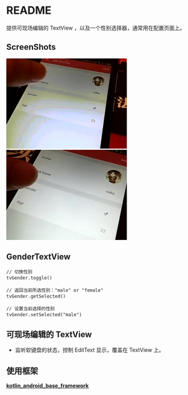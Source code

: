 # README
提供可现场编辑的 TextView ，以及一个性别选择器，通常用在配置页面上。

## ScreenShots
![](art/1.gif)
![](art/2.gif)

## GenderTextView
```
// 切换性别
tvGender.toggle()

// 返回当前所选性别："male" or "female"
tvGender.getSelected()

// 设置当前选择的性别
tvGender.setSelected("male")
```

## 可现场编辑的 TextView
- 监听软键盘的状态，控制 EditText 显示，覆盖在 TextView 上。

## 使用框架
[**kotlin_android_base_framework**](https://github.com/nekocode/kotlin_android_base_framework)
